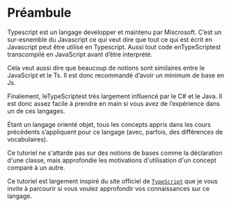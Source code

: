 
# Préambule

Typescript est un langage developper et maintenu par Miscrosoft. C’est un sur-esnemble du Javascript ce qui veut dire que tout ce qui est écrit en Javascript peut être utilisé en Typescript. Aussi tout code enTypeScriptest transcompilé en JavaScript avant d’être interprété.

Cela veut aussi dire que beaucoup de notions sont similaires entre le JavaScript et le Ts. Il est donc recommandé d’avoir un minimum de base en Js. 

Finalement, leTypeScriptest très largement influencé par le C# et le Java. Il est donc assez facile à prendre en main si vous avez de l’expérience dans un de ces langages.

Étant un langage orienté objet, tous les concepts appris dans les cours précédents s’appliquent pour ce langage (avec, parfois, des différences de vocabulaires).

Ce tutoriel ne s'attarde pas sur des notions de bases comme la déclaration d'une classe, mais approfondie les motivations d'utilisation d'un concept comparé à un autre.

Ce tutoriel est largement inspiré du site officiel de [`TypeScript`](https://www.typescriptlang.org/docs/home.html) que je vous invite à parcourir si vous voulez approfondir vos connaissances sur ce langage.